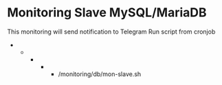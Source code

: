 # Monitoring Slave MySQL/MariaDB

This monitoring will send notification to Telegram
Run script from cronjob
* * * * * /monitoring/db/mon-slave.sh
